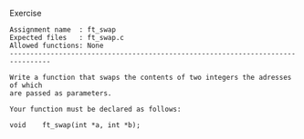Exercise

    Assignment name  : ft_swap
    Expected files   : ft_swap.c
    Allowed functions: None
    --------------------------------------------------------------------------------
    
    Write a function that swaps the contents of two integers the adresses of which
    are passed as parameters.
    
    Your function must be declared as follows:
    
    void	ft_swap(int *a, int *b);
